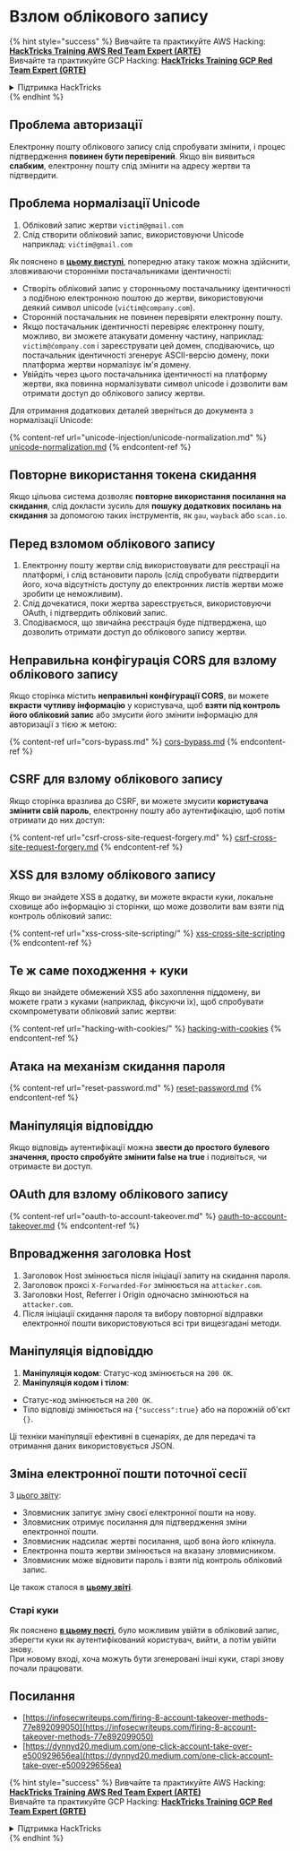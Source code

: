 # Взлом облікового запису

{% hint style="success" %}
Вивчайте та практикуйте AWS Hacking:<img src="/.gitbook/assets/arte.png" alt="" data-size="line">[**HackTricks Training AWS Red Team Expert (ARTE)**](https://training.hacktricks.xyz/courses/arte)<img src="/.gitbook/assets/arte.png" alt="" data-size="line">\
Вивчайте та практикуйте GCP Hacking: <img src="/.gitbook/assets/grte.png" alt="" data-size="line">[**HackTricks Training GCP Red Team Expert (GRTE)**<img src="/.gitbook/assets/grte.png" alt="" data-size="line">](https://training.hacktricks.xyz/courses/grte)

<details>

<summary>Підтримка HackTricks</summary>

* Перевірте [**плани підписки**](https://github.com/sponsors/carlospolop)!
* **Приєднуйтесь до** 💬 [**групи Discord**](https://discord.gg/hRep4RUj7f) або [**групи Telegram**](https://t.me/peass) або **слідкуйте** за нами в **Twitter** 🐦 [**@hacktricks\_live**](https://twitter.com/hacktricks\_live)**.**
* **Діліться хакерськими трюками, надсилаючи PR до** [**HackTricks**](https://github.com/carlospolop/hacktricks) та [**HackTricks Cloud**](https://github.com/carlospolop/hacktricks-cloud) репозиторіїв на GitHub.

</details>
{% endhint %}

## **Проблема авторизації**

Електронну пошту облікового запису слід спробувати змінити, і процес підтвердження **повинен бути перевірений**. Якщо він виявиться **слабким**, електронну пошту слід змінити на адресу жертви та підтвердити.

## **Проблема нормалізації Unicode**

1. Обліковий запис жертви `victim@gmail.com`
2. Слід створити обліковий запис, використовуючи Unicode\
наприклад: `vićtim@gmail.com`

Як пояснено в [**цьому виступі**](https://www.youtube.com/watch?v=CiIyaZ3x49c), попередню атаку також можна здійснити, зловживаючи сторонніми постачальниками ідентичності:

* Створіть обліковий запис у сторонньому постачальнику ідентичності з подібною електронною поштою до жертви, використовуючи деякий символ unicode (`vićtim@company.com`).
* Сторонній постачальник не повинен перевіряти електронну пошту.
* Якщо постачальник ідентичності перевіряє електронну пошту, можливо, ви зможете атакувати доменну частину, наприклад: `victim@ćompany.com` і зареєструвати цей домен, сподіваючись, що постачальник ідентичності згенерує ASCII-версію домену, поки платформа жертви нормалізує ім'я домену.
* Увійдіть через цього постачальника ідентичності на платформу жертви, яка повинна нормалізувати символ unicode і дозволити вам отримати доступ до облікового запису жертви.

Для отримання додаткових деталей зверніться до документа з нормалізації Unicode:

{% content-ref url="unicode-injection/unicode-normalization.md" %}
[unicode-normalization.md](unicode-injection/unicode-normalization.md)
{% endcontent-ref %}

## **Повторне використання токена скидання**

Якщо цільова система дозволяє **повторне використання посилання на скидання**, слід докласти зусиль для **пошуку додаткових посилань на скидання** за допомогою таких інструментів, як `gau`, `wayback` або `scan.io`.

## **Перед взломом облікового запису**

1. Електронну пошту жертви слід використовувати для реєстрації на платформі, і слід встановити пароль (слід спробувати підтвердити його, хоча відсутність доступу до електронних листів жертви може зробити це неможливим).
2. Слід дочекатися, поки жертва зареєструється, використовуючи OAuth, і підтвердить обліковий запис.
3. Сподіваємося, що звичайна реєстрація буде підтверджена, що дозволить отримати доступ до облікового запису жертви.

## **Неправильна конфігурація CORS для взлому облікового запису**

Якщо сторінка містить **неправильні конфігурації CORS**, ви можете **вкрасти чутливу інформацію** у користувача, щоб **взяти під контроль його обліковий запис** або змусити його змінити інформацію для авторизації з тією ж метою:

{% content-ref url="cors-bypass.md" %}
[cors-bypass.md](cors-bypass.md)
{% endcontent-ref %}

## **CSRF для взлому облікового запису**

Якщо сторінка вразлива до CSRF, ви можете змусити **користувача змінити свій пароль**, електронну пошту або аутентифікацію, щоб потім отримати до них доступ:

{% content-ref url="csrf-cross-site-request-forgery.md" %}
[csrf-cross-site-request-forgery.md](csrf-cross-site-request-forgery.md)
{% endcontent-ref %}

## **XSS для взлому облікового запису**

Якщо ви знайдете XSS в додатку, ви можете вкрасти куки, локальне сховище або інформацію зі сторінки, що може дозволити вам взяти під контроль обліковий запис:

{% content-ref url="xss-cross-site-scripting/" %}
[xss-cross-site-scripting](xss-cross-site-scripting/)
{% endcontent-ref %}

## **Те ж саме походження + куки**

Якщо ви знайдете обмежений XSS або захоплення піддомену, ви можете грати з куками (наприклад, фіксуючи їх), щоб спробувати скомпрометувати обліковий запис жертви:

{% content-ref url="hacking-with-cookies/" %}
[hacking-with-cookies](hacking-with-cookies/)
{% endcontent-ref %}

## **Атака на механізм скидання пароля**

{% content-ref url="reset-password.md" %}
[reset-password.md](reset-password.md)
{% endcontent-ref %}

## **Маніпуляція відповіддю**

Якщо відповідь аутентифікації можна **звести до простого булевого значення, просто спробуйте змінити false на true** і подивіться, чи отримаєте ви доступ.

## OAuth для взлому облікового запису

{% content-ref url="oauth-to-account-takeover.md" %}
[oauth-to-account-takeover.md](oauth-to-account-takeover.md)
{% endcontent-ref %}

## Впровадження заголовка Host

1. Заголовок Host змінюється після ініціації запиту на скидання пароля.
2. Заголовок проксі `X-Forwarded-For` змінюється на `attacker.com`.
3. Заголовки Host, Referrer і Origin одночасно змінюються на `attacker.com`.
4. Після ініціації скидання пароля та вибору повторної відправки електронної пошти використовуються всі три вищезгадані методи.

## Маніпуляція відповіддю

1. **Маніпуляція кодом**: Статус-код змінюється на `200 OK`.
2. **Маніпуляція кодом і тілом**:
* Статус-код змінюється на `200 OK`.
* Тіло відповіді змінюється на `{"success":true}` або на порожній об'єкт `{}`.

Ці техніки маніпуляції ефективні в сценаріях, де для передачі та отримання даних використовується JSON.

## Зміна електронної пошти поточної сесії

З [цього звіту](https://dynnyd20.medium.com/one-click-account-take-over-e500929656ea):

* Зловмисник запитує зміну своєї електронної пошти на нову.
* Зловмисник отримує посилання для підтвердження зміни електронної пошти.
* Зловмисник надсилає жертві посилання, щоб вона його клікнула.
* Електронна пошта жертви змінюється на вказану зловмисником.
* Зловмисник може відновити пароль і взяти під контроль обліковий запис.

Це також сталося в [**цьому звіті**](https://dynnyd20.medium.com/one-click-account-take-over-e500929656ea).

### Старі куки

Як пояснено [**в цьому пості**](https://medium.com/@niraj1mahajan/uncovering-the-hidden-vulnerability-how-i-found-an-authentication-bypass-on-shopifys-exchange-cc2729ea31a9), було можливим увійти в обліковий запис, зберегти куки як аутентифікований користувач, вийти, а потім увійти знову.\
При новому вході, хоча можуть бути згенеровані інші куки, старі знову почали працювати.

## Посилання

* [https://infosecwriteups.com/firing-8-account-takeover-methods-77e892099050](https://infosecwriteups.com/firing-8-account-takeover-methods-77e892099050)
* [https://dynnyd20.medium.com/one-click-account-take-over-e500929656ea](https://dynnyd20.medium.com/one-click-account-take-over-e500929656ea)

{% hint style="success" %}
Вивчайте та практикуйте AWS Hacking:<img src="/.gitbook/assets/arte.png" alt="" data-size="line">[**HackTricks Training AWS Red Team Expert (ARTE)**](https://training.hacktricks.xyz/courses/arte)<img src="/.gitbook/assets/arte.png" alt="" data-size="line">\
Вивчайте та практикуйте GCP Hacking: <img src="/.gitbook/assets/grte.png" alt="" data-size="line">[**HackTricks Training GCP Red Team Expert (GRTE)**<img src="/.gitbook/assets/grte.png" alt="" data-size="line">](https://training.hacktricks.xyz/courses/grte)

<details>

<summary>Підтримка HackTricks</summary>

* Перевірте [**плани підписки**](https://github.com/sponsors/carlospolop)!
* **Приєднуйтесь до** 💬 [**групи Discord**](https://discord.gg/hRep4RUj7f) або [**групи Telegram**](https://t.me/peass) або **слідкуйте** за нами в **Twitter** 🐦 [**@hacktricks\_live**](https://twitter.com/hacktricks\_live)**.**
* **Діліться хакерськими трюками, надсилаючи PR до** [**HackTricks**](https://github.com/carlospolop/hacktricks) та [**HackTricks Cloud**](https://github.com/carlospolop/hacktricks-cloud) репозиторіїв на GitHub.

</details>
{% endhint %}
